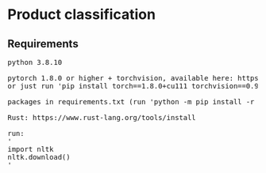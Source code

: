 # Product classification

## Requirements

<pre>
python 3.8.10

pytorch 1.8.0 or higher + torchvision, available here: https://pytorch.org/get-started/previous-versions/
or just run 'pip install torch==1.8.0+cu111 torchvision==0.9.0+cu111 -f https://download.pytorch.org/whl/torch_stable.html'

packages in requirements.txt (run 'python -m pip install -r - requirements.txt')

Rust: https://www.rust-lang.org/tools/install

run:
'
import nltk
nltk.download()
'
</pre>
